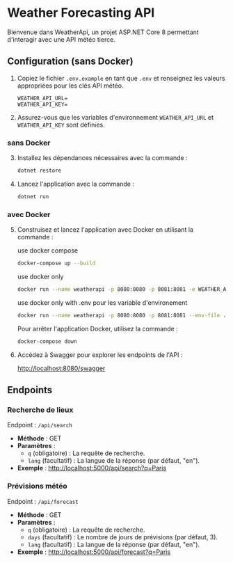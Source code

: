 # Weather Forecasting API

Bienvenue dans WeatherApi, un projet ASP.NET Core 8 permettant d'interagir avec une API météo tierce.

## Configuration (sans Docker)

1. Copiez le fichier `.env.example` en tant que `.env` et renseignez les valeurs appropriées pour les clés API météo.

    ```plaintext
    WEATHER_API_URL=
    WEATHER_API_KEY=
    ```

2. Assurez-vous que les variables d'environnement `WEATHER_API_URL` et `WEATHER_API_KEY` sont définies.

### sans Docker

3. Installez les dépendances nécessaires avec la commande :

    ```bash
    dotnet restore
    ```

4. Lancez l'application avec la commande :

    ```bash
    dotnet run
    ```

### avec Docker

5. Construisez et lancez l'application avec Docker en utilisant la commande :

    use docker compose


    ```bash
    docker-compose up --build
    ```

    use docker only

    ```bash
    docker run --name weatherapi -p 8080:8080 -p 8081:8081 -e WEATHER_API_URL=YOUR_WEATHER_API_URL -e WEATHER_API_KEY=YOUR_WEATHER_API_KEY macktireh/weatherapi:1.0 
    ```

    use docker only with .env pour les variable d'environement

    ```bash
    docker run --name weatherapi -p 8080:8080 -p 8081:8081 --env-file .env macktireh/weatherapi:1.0 
    ```


    Pour arrêter l'application Docker, utilisez la commande :

    ```bash
    docker-compose down
    ```

6. Accédez à Swagger pour explorer les endpoints de l'API :

    [http://localhost:8080/swagger](http://localhost:8080/swagger)


## Endpoints

### Recherche de lieux

Endpoint : `/api/search`

- **Méthode** : GET
- **Paramètres** :
  - `q` (obligatoire) : La requête de recherche.
  - `lang` (facultatif) : La langue de la réponse (par défaut, "en").
- **Exemple** : [http://localhost:5000/api/search?q=Paris](http://localhost:5000/api/search?q=Paris)

### Prévisions météo

Endpoint : `/api/forecast`

- **Méthode** : GET
- **Paramètres** :
  - `q` (obligatoire) : La requête de recherche.
  - `days` (facultatif) : Le nombre de jours de prévisions (par défaut, 3).
  - `lang` (facultatif) : La langue de la réponse (par défaut, "en").
- **Exemple** : [http://localhost:5000/api/forecast?q=Paris](http://localhost:5000/api/forecast?q=Paris)


